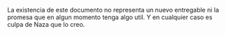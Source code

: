 La existencia de este documento no representa un nuevo entregable ni la promesa que en algun momento tenga algo util. Y en cualquier caso es culpa de Naza que lo creo.